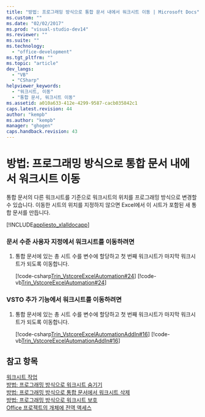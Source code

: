 ```yaml
---
title: "방법: 프로그래밍 방식으로 통합 문서 내에서 워크시트 이동 | Microsoft Docs"
ms.custom: ""
ms.date: "02/02/2017"
ms.prod: "visual-studio-dev14"
ms.reviewer: ""
ms.suite: ""
ms.technology: 
  - "office-development"
ms.tgt_pltfrm: ""
ms.topic: "article"
dev_langs: 
  - "VB"
  - "CSharp"
helpviewer_keywords: 
  - "워크시트, 이동"
  - "통합 문서, 워크시트 이동"
ms.assetid: a010a633-412e-4299-9587-cacb035842c1
caps.latest.revision: 44
author: "kempb"
ms.author: "kempb"
manager: "ghogen"
caps.handback.revision: 43
---
```

# 방법: 프로그래밍 방식으로 통합 문서 내에서 워크시트 이동
  통합 문서의 다른 워크시트를 기준으로 워크시트의 위치를 프로그래밍 방식으로 변경할 수 있습니다. 이동한 시트의 위치를 지정하지 않으면 Excel에서 이 시트가 포함된 새 통합 문서를 만듭니다.  
  
 [!INCLUDE[appliesto_xlalldocapp](../vsto/includes/appliesto-xlalldocapp-md.md)]  
  
### 문서 수준 사용자 지정에서 워크시트를 이동하려면  
  
1.  통합 문서에 있는 총 시트 수를 변수에 할당하고 첫 번째 워크시트가 마지막 워크시트가 되도록 이동합니다.  
  
     [!code-csharp[Trin_VstcoreExcelAutomation#24](../snippets/csharp/VS_Snippets_OfficeSP/Trin_VstcoreExcelAutomation/CS/Sheet1.cs#24)]
     [!code-vb[Trin_VstcoreExcelAutomation#24](../snippets/visualbasic/VS_Snippets_OfficeSP/Trin_VstcoreExcelAutomation/VB/Sheet1.vb#24)]  
  
### VSTO 추가 기능에서 워크시트를 이동하려면  
  
1.  통합 문서에 있는 총 시트 수를 변수에 할당하고 첫 번째 워크시트가 마지막 워크시트가 되도록 이동합니다.  
  
     [!code-csharp[Trin_VstcoreExcelAutomationAddIn#16](../snippets/csharp/VS_Snippets_OfficeSP/Trin_VstcoreExcelAutomationAddIn/CS/ThisAddIn.cs#16)]
     [!code-vb[Trin_VstcoreExcelAutomationAddIn#16](../snippets/visualbasic/VS_Snippets_OfficeSP/Trin_VstcoreExcelAutomationAddIn/VB/ThisAddIn.vb#16)]  
  
## 참고 항목  
 [워크시트 작업](../vsto/working-with-worksheets.md)   
 [방법: 프로그래밍 방식으로 워크시트 숨기기](../vsto/how-to-programmatically-hide-worksheets.md)   
 [방법: 프로그래밍 방식으로 통합 문서에서 워크시트 삭제](../vsto/how-to-programmatically-delete-worksheets-from-workbooks.md)   
 [방법: 프로그래밍 방식으로 워크시트 보호](../vsto/how-to-programmatically-protect-worksheets.md)   
 [Office 프로젝트의 개체에 전역 액세스](../vsto/global-access-to-objects-in-office-projects.md)  
  
  